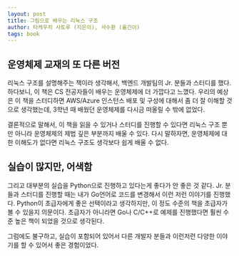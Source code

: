```yaml
---
layout: post
title: 그림으로 배우는 리눅스 구조
author: 타케우치 사토루 (지은이), 서수환 (옮긴이)
tags: book
---
```


## 운영체제 교재의 또 다른 버전

리눅스 구조를 설명해주는 책이라 생각해서, 백엔드 개발팀의 Jr. 분들과 스터디를 했다. 하다보니, 이 책은 CS 전공자들이 배우는 운영체제에 더 가깝다고 느꼈다. 우리의 예상은 이 책을 스터디하면 AWS/Azure 인스턴스 배포 및 구성에 대해서 좀 더 잘 이해할 것으로 생각했는데, 3학년 때 배웠던 운영체제를 다시금 떠올릴 수 밖에 없었다.

결론적으로 말해서, 이 책을 읽을 수 있거나 스터디를 진행할 수 있다면 리눅스 구조 뿐만 아니라 운영체제의 제법 깊은 부분까지 배울 수 있다. 다시 말하자면, 운영체제에 대한 이해도가 없다면 리눅스 구조도 생각보다 쉽게 배울 수 없다.

## 실습이 많지만, 어색함

그리고 대부분의 실습을 Python으로 진행하고 있다는게 좋다가 안 좋은 것 같다. Jr. 분들과 스터디를 진행할 때는 내가 Go언어로 코드를 변경해서 이런 저런 이야기를 진행했다. Python이 초급자에게 좋은 선택이라고 생각하지만, 이 정도 수준의 책을 초급자가 볼 수 있을지 의문이다. 초급자가 아니라면 Go나 C/C++로 예제를 진행했다면 훨씬 수준 높은 책이 되었을 것으로 생각된다.

그럼에도 불구하고, 실습이 포함되어 있어서 다른 개발자 분들과 이런저런 다양한 이야기를 할 수 있어서 좋은 경험이었다.